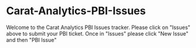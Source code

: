 # Carat-Analytics-PBI-Issues

Welcome to the Carat Analytics PBI Issues tracker. Please click on "Issues" above to submit your PBI ticket. Once in "Issues" please click "New Issue" and then "PBI Issue"

